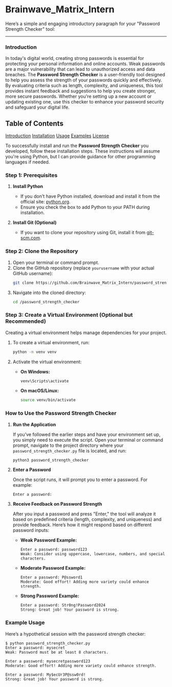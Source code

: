 # Brainwave_Matrix_Intern

Here’s a simple and engaging introductory paragraph for your "Password Strength Checker" tool:

---

### Introduction

In today's digital world, creating strong passwords is essential for protecting your personal information and online accounts. Weak passwords are a major vulnerability that can lead to unauthorized access and data breaches. The **Password Strength Checker** is a user-friendly tool designed to help you assess the strength of your passwords quickly and effectively. By evaluating criteria such as length, complexity, and uniqueness, this tool provides instant feedback and suggestions to help you create stronger, more secure passwords. Whether you're setting up a new account or updating existing one, use this checker to enhance your password security and safeguard your digital life.

## Table of Contents

 [Introduction](#introduction)
 [Installation](#installation)
 [Usage](#usage)
 [Examples](#examples)
 [License](#license)

To successfully install and run the **Password Strength Checker** you developed, follow these installation steps. These instructions will assume you're using Python, but I can provide guidance for other programming languages if needed.

### Step 1: Prerequisites

1. **Install Python**
   - If you don't have Python installed, download and install it from the official site: [python.org](https://www.python.org/downloads/).
   - Ensure you check the box to add Python to your PATH during installation.

2. **Install Git (Optional)**
   - If you want to clone your repository using Git, install it from [git-scm.com](https://git-scm.com/downloads).

### Step 2: Clone the Repository

1. Open your terminal or command prompt.
2. Clone the GitHub repository (replace `yourusername` with your actual GitHub username):
   ```bash
   git clone https://github.com/Brainwave_Matrix_Intern/password_strength_checker.git
   ```
3. Navigate into the cloned directory:
   ```bash
   cd /password_strength_checker
   ```

### Step 3: Create a Virtual Environment (Optional but Recommended)

Creating a virtual environment helps manage dependencies for your project.

1. To create a virtual environment, run:
   ```bash
   python -m venv venv
   ```

2. Activate the virtual environment:
   - **On Windows:**
     ```bash
     venv\Scripts\activate
     ```
   - **On macOS/Linux:**
     ```bash
     source venv/bin/activate

### How to Use the Password Strength Checker

1. **Run the Application**

   If you’ve followed the earlier steps and have your environment set up, you simply need to execute the script. Open your terminal or command prompt, navigate to the project directory where your `password_strength_checker.py` file is located, and run:

   ```bash
   python3 password_strength_checker
   ```

2. **Enter a Password**

   Once the script runs, it will prompt you to enter a password. For example:

   ```
   Enter a password: 
   ```

3. **Receive Feedback on Password Strength**

   After you input a password and press "Enter," the tool will analyze it based on predefined criteria (length, complexity, and uniqueness) and provide feedback. Here’s how it might respond based on different password inputs:

   - **Weak Password Example:**
     ```
     Enter a password: password123
     Weak: Consider using uppercase, lowercase, numbers, and special characters.
     ```

   - **Moderate Password Example:**
     ```
     Enter a password: P@ssword1
     Moderate: Good effort! Adding more variety could enhance strength.
     ```

   - **Strong Password Example:**
     ```
     Enter a password: Str0ng!Password2024
     Strong: Great job! Your password is strong.
     ```

### Example Usage

Here’s a hypothetical session with the password strength checker:

```plaintext
$ python password_strength_checker.py
Enter a password: mysecret
Weak: Password must be at least 8 characters.
   
Enter a password: mysecretpassword123
Moderate: Good effort! Adding more variety could enhance strength.

Enter a password: My$ecUr3P@ssw0rd!
Strong: Great job! Your password is strong.
```







